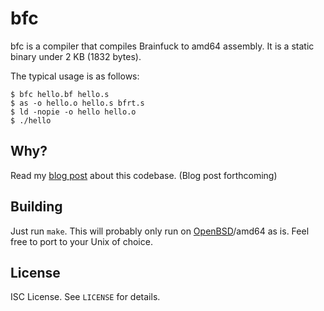 bfc
===
bfc is a compiler that compiles Brainfuck to amd64 assembly.
It is a static binary under 2 KB (1832 bytes).

The typical usage is as follows:
```
$ bfc hello.bf hello.s
$ as -o hello.o hello.s bfrt.s
$ ld -nopie -o hello hello.o
$ ./hello
```

Why?
----
Read my
[blog post]()
about this codebase.
(Blog post forthcoming)

Building
--------
Just run `make`.
This will probably only run on
[OpenBSD](https://www.openbsd.org)/amd64
as is.
Feel free to port to your Unix of choice.

License
-------
ISC License.
See `LICENSE` for details.
